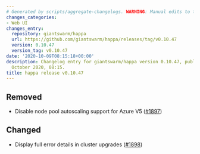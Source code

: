 ```yaml
---
# Generated by scripts/aggregate-changelogs. WARNING: Manual edits to this files will be overwritten.
changes_categories:
- Web UI
changes_entry:
  repository: giantswarm/happa
  url: https://github.com/giantswarm/happa/releases/tag/v0.10.47
  version: 0.10.47
  version_tag: v0.10.47
date: '2020-10-09T08:15:18+00:00'
description: Changelog entry for giantswarm/happa version 0.10.47, published on 09
  October 2020, 08:15.
title: happa release v0.10.47
---
```


## Removed

- Disable node pool autoscaling support for Azure V5 ([#1897](https://github.com/giantswarm/happa/pull/1897))

## Changed

- Display full error details in cluster upgrades ([#1898](https://github.com/giantswarm/happa/pull/1898))

